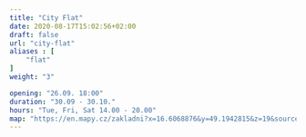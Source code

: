 ```yaml
---
title: "City Flat"
date: 2020-08-17T15:02:56+02:00
draft: false
url: "city-flat"
aliases : [
    "flat"
]
weight: "3"

opening: "26.09. 18:00"
duration: "30.09 - 30.10."
hours: "Tue, Fri, Sat 14.00 - 20.00"
map: "https://en.mapy.cz/zakladni?x=16.6068876&y=49.1942815&z=19&source=addr&id=8896610"
---
```

